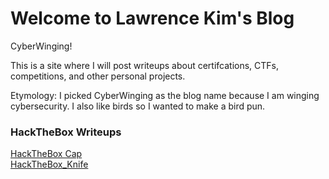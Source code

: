 # Welcome to Lawrence Kim's Blog

CyberWinging!

This is a site where I will post writeups about certifcations, CTFs, competitions, and other personal projects.

Etymology: I picked CyberWinging as the blog name because I am winging cybersecurity. I also like birds so I wanted to make a bird pun.

### HackTheBox Writeups
[HackTheBox Cap](/Writeups/HackTheBox_Cap.md)  
[HackTheBox_Knife](/Writeups/HackTheBox_Knife.md)

